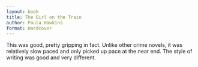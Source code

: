 ```yaml
---
layout: book
title: The Girl on the Train
author: Paula Hawkins
format: Hardcover
---
```


This was good, pretty gripping in fact. Unlike other crime novels, it was relatively slow paced and only picked up pace at the near end. The style of writing was good and very different.
